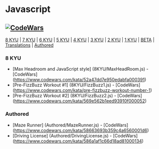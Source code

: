 # Javascript
## [![CodeWars](https://www.codewars.com/users/adrian.eyre/badges/large)](https://www.codewars.com/users/adrian.eyre "My Honor Badge") #

[8 KYU](#8KYU) | [7 KYU](#7KYU) | [6 KYU](#6KYU) | [5 KYU](#5KYU) | [4 KYU](#4KYU) | [3 KYU](#3KYU) | [2 KYU](#2KYU) | [1 KYU](#1KYU) | [BETA](#BETA) | [Translations](#TRAN) | [Authored](#AUTH)

### <a name="8KYU">8 KYU</a>
* [Max Headroom and JavaScript style] (8KYU/MaxHeadRoom.js) - [CodeWars] (https://www.codewars.com/kata/52a47dd7e950edabfa000391)
* [Pre-FizzBuzz Workout #1] (8KYU/FizzBuzz1.js) - [CodeWars] (https://www.codewars.com/kata/pre-fizzbuzz-workout-number-1)
* [Pre-FizzBuzz Workout #2] (8KYU/FizzBuzz2.js) - [CodeWars] (https://www.codewars.com/kata/569e562b1eed93910f000052)

### <a name="AUTH">Authored</a>
* [Maze Runner] (Authored/MazeRunner.js) - [CodeWars] (https://www.codewars.com/kata/58663693b359c4a6560001d6)
* [Driving License] (Authored/DrivingLicense.js) - [CodeWars] (https://www.codewars.com/kata/586a1af1c66d18ad81000134)

